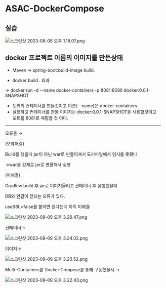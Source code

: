 # ASAC-DockerCompose

## 실습

![스크린샷 2023-08-08 오후 1.18.07.png](https://s3-us-west-2.amazonaws.com/secure.notion-static.com/ce35bf20-1e79-43a9-8415-3231cee79bf1/%E1%84%89%E1%85%B3%E1%84%8F%E1%85%B3%E1%84%85%E1%85%B5%E1%86%AB%E1%84%89%E1%85%A3%E1%86%BA_2023-08-08_%E1%84%8B%E1%85%A9%E1%84%92%E1%85%AE_1.18.07.png)

## docker 프로젝트 이름의 이미지를 만든상태

- Maven → spring-boot:build-image build.

- docker build . 효과

→ docker run -d --name docker-containers -p 8081:8080 docker:0.0.1-SNAPSHOT

- 도커의 컨테이너를 만들것이고 이름(—name)은 docker-containers
- 설정하고 컨테이너를 만들 이미지는 docker:0.0.1-SNAPSHOT을 사용할것이고 포트를 8081로 매핑할 것 이다.

---

오류들 → 

(오류해결)

Build를 했을때 jar이 아닌 war로 만들어져서 도커파일에서 읽지를 못했다

→war을 강제로 jar로 변환해서 실행

(미해결)

Gradlew build 후 jar로 이미지올리고 컨테이너 후 실행했을때

DB와 연결이 안되는 오류가 있다.

useSSL=false를 붙이면 된다는데 아직 미해결

![스크린샷 2023-08-09 오후 3.29.47.png](https://s3-us-west-2.amazonaws.com/secure.notion-static.com/9ccd964c-c44f-42bb-905c-6d3e63c92991/%E1%84%89%E1%85%B3%E1%84%8F%E1%85%B3%E1%84%85%E1%85%B5%E1%86%AB%E1%84%89%E1%85%A3%E1%86%BA_2023-08-09_%E1%84%8B%E1%85%A9%E1%84%92%E1%85%AE_3.29.47.png)

컨테이너→

![스크린샷 2023-08-09 오후 3.24.02.png](https://s3-us-west-2.amazonaws.com/secure.notion-static.com/6ce617c7-d421-4e76-b2ea-215832fabd7d/%E1%84%89%E1%85%B3%E1%84%8F%E1%85%B3%E1%84%85%E1%85%B5%E1%86%AB%E1%84%89%E1%85%A3%E1%86%BA_2023-08-09_%E1%84%8B%E1%85%A9%E1%84%92%E1%85%AE_3.24.02.png)

이미지→

![스크린샷 2023-08-09 오후 3.23.52.png](https://s3-us-west-2.amazonaws.com/secure.notion-static.com/864861ca-27eb-4ddf-a56f-431457a4bbcf/%E1%84%89%E1%85%B3%E1%84%8F%E1%85%B3%E1%84%85%E1%85%B5%E1%86%AB%E1%84%89%E1%85%A3%E1%86%BA_2023-08-09_%E1%84%8B%E1%85%A9%E1%84%92%E1%85%AE_3.23.52.png)

Multi-Containers를 Docker Compose를 통해 구동했을시 →

![스크린샷 2023-08-09 오후 3.22.43.png](https://s3-us-west-2.amazonaws.com/secure.notion-static.com/bcc2a80f-d4c6-4f24-ac46-41ad1350e2fd/%E1%84%89%E1%85%B3%E1%84%8F%E1%85%B3%E1%84%85%E1%85%B5%E1%86%AB%E1%84%89%E1%85%A3%E1%86%BA_2023-08-09_%E1%84%8B%E1%85%A9%E1%84%92%E1%85%AE_3.22.43.png)
